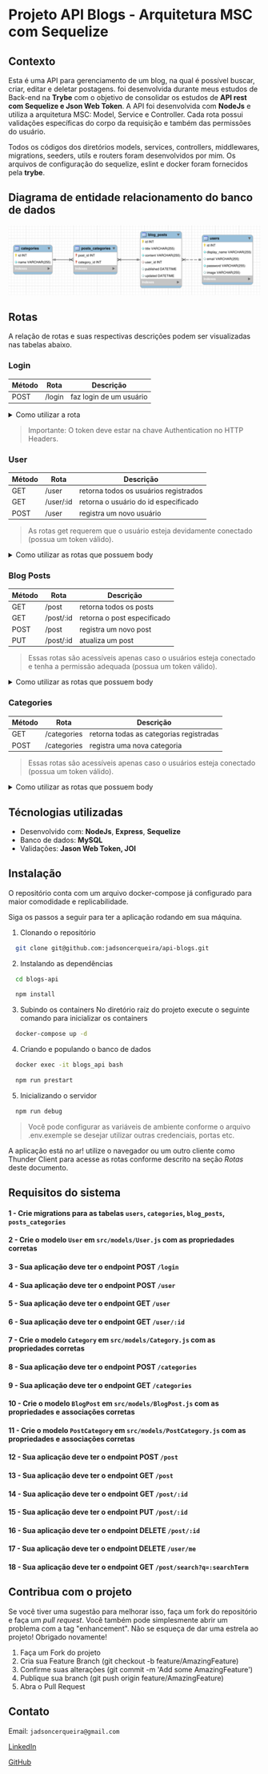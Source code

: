 # Projeto API Blogs - Arquitetura MSC com Sequelize

## Contexto

Esta é uma API para gerenciamento de um blog, na qual é possível buscar, criar, editar e deletar postagens. foi desenvolvida durante meus estudos de Back-end na **Trybe** com o objetivo de consolidar os estudos de **API rest com Sequelize e Json Web Token**. A API foi desenvolvida com **NodeJs** e utiliza a arquitetura MSC: Model, Service e Controller. Cada rota possui validações específicas do corpo da requisição e também das permissões do usuário.

Todos os códigos dos diretórios models, services, controllers, middlewares, migrations, seeders, utils e routers foram desenvolvidos por mim. Os arquivos de configuração do sequelize, eslint e docker foram fornecidos pela **trybe**.

## Diagrama de entidade relacionamento do banco de dados

![diagrama entidade relacionamento](./images/diagrama-er.png)

## Rotas

A relação de rotas e suas respectivas descrições podem ser visualizadas nas tabelas abaixo.

### Login

| Método | Rota   | Descrição               |
| ------ | ------ | ----------------------- |
| POST   | /login | faz login de um usuário |

<details>
<summary>Como utilizar a rota</summary>

1. Login de um usuário já cadastrado

- O corpo da requisição deverá seguir o formato abaixo:

```js
{
  "email": "lewishamilton@gmail.com",
  "password": "123456"
}
```

- Caso não haja erro de validação o retorno deve ser um json web token.

```js
{
  "token": "eyJhbGciOiJIUzI1NiIsInR5cCI6IkpXVCJ9.eyJwYXlsb2FkIjp7ImlkIjo1LCJkaXNwbGF5TmFtZSI6InVzdWFyaW8gZGUgdGVzdGUiLCJlbWFpbCI6InRlc3RlQGVtYWlsLmNvbSIsImltYWdlIjoibnVsbCJ9LCJpYXQiOjE2MjAyNDQxODcsImV4cCI6MTYyMDY3NjE4N30.Roc4byj6mYakYqd9LTCozU1hd9k_Vw5IWKGL4hcCVG8"
}
```

</details>

> Importante: O token deve estar na chave Authentication no HTTP Headers.

### User

| Método | Rota      | Descrição                             |
| ------ | --------- | ------------------------------------- |
| GET    | /user     | retorna todos os usuários registrados |
| GET    | /user/:id | retorna o usuário do id especificado  |
| POST   | /user     | registra um novo usuário              |

> As rotas get requerem que o usuário esteja devidamente conectado (possua um token válido).

<details>
<summary>Como utilizar as rotas que possuem body</summary>

1. Registro de novo user

- O corpo da requisição deverá seguir o formato abaixo:

```js
{
  "displayName": "Brett Wiltshire",
  "email": "brett@email.com",
  "password": "123456",
  "image": "http://4.bp.blogspot.com/_YA50adQ-7vQ/S1gfR_6ufpI/AAAAAAAAAAk/1ErJGgRWZDg/S45/brett.png"
  // a imagem não é obrigatória
}
```

- Caso não haja erro de validação o retorno deve ser um json web token.

```js
{
  "token": "eyJhbGciOiJIUzI1NiIsInR5cCI6IkpXVCJ9.eyJwYXlsb2FkIjp7ImlkIjo1LCJkaXNwbGF5TmFtZSI6InVzdWFyaW8gZGUgdGVzdGUiLCJlbWFpbCI6InRlc3RlQGVtYWlsLmNvbSIsImltYWdlIjoibnVsbCJ9LCJpYXQiOjE2MjAyNDQxODcsImV4cCI6MTYyMDY3NjE4N30.Roc4byj6mYakYqd9LTCozU1hd9k_Vw5IWKGL4hcCVG8"
}
```

</details>

### Blog Posts

| Método | Rota      | Descrição                   |
| ------ | --------- | --------------------------- |
| GET    | /post     | retorna todos os posts      |
| GET    | /post/:id | retorna o post especificado |
| POST   | /post     | registra um novo post       |
| PUT    | /post/:id | atualiza um post            |

> Essas rotas são acessíveis apenas caso o usuários esteja conectado e tenha a permissão adequada (possua um token válido).

<details>
<summary>Como utilizar as rotas que possuem body</summary>

1. Registro de novo post

- O corpo da requisição deverá seguir o formato abaixo:

```js
{
  "title": "Latest updates, August 1st",
  "content": "The whole text for the blog post goes here in this key",
  "categoryIds": [1, 2]
}
```

- Caso não haja erro de validação o resultado esperado deve ser algo como:

```js
{
  "id": 3,
  "title": "Latest updates, August 1st",
  "content": "The whole text for the blog post goes here in this key",
  "userId": 1,
  "updated": "2022-05-18T18:00:01.196Z",
  "published": "2022-05-18T18:00:01.196Z"
}
```

2. Atualização de post

- O corpo da requisição deverá seguir o formato abaixo:

```js
{
  "title": "Latest updates, August 1st",
  "content": "The whole text for the blog post goes here in this key"
}
```

- Caso não haja erro de validação o resultado esperado deve ser algo como:

```js
{
  "id": 3,
  "title": "Latest updates, August 1st",
  "content": "The whole text for the blog post goes here in this key",
  "userId": 1,
  "published": "2022-05-18T18:00:01.000Z",
  "updated": "2022-05-18T18:07:32.000Z",
  "user": {
    "id": 1,
    "displayName": "Lewis Hamilton",
    "email": "lewishamilton@gmail.com",
    "image": "https://upload.wikimedia.org/wikipedia/commons/1/18/Lewis_Hamilton_2016_Malaysia_2.jpg"
  },
  "categories": [
    {
      "id": 1,
      "name": "Inovação"
    },
    {
      "id": 2,
      "name": "Escola"
    }
  ]
}
```

</details>

### Categories

| Método | Rota        | Descrição                               |
| ------ | ----------- | --------------------------------------- |
| GET    | /categories | retorna todas as categorias registradas |
| POST   | /categories | registra uma nova categoria             |

> Essas rotas são acessíveis apenas caso o usuários esteja conectado (possua um token válido).

<details>
<summary>Como utilizar as rotas que possuem body</summary>

1. Registro de nova categoria

- O corpo da requisição deverá seguir o formato abaixo:

```js
{
  "name": "Typescript"
}
```

- Caso não haja erro de validação o retorno deve ser:

```js
{
  "id": 3,
  "name": "Typescript"
}
```

</details>

## Técnologias utilizadas

- Desenvolvido com: **NodeJs**, **Express**, **Sequelize**
- Banco de dados: **MySQL**
- Validações: **Jason Web Token, JOI**

## Instalação

O repositório conta com um arquivo docker-compose já configurado para maior comodidade e replicabilidade.

Siga os passos a seguir para ter a aplicação rodando em sua máquina.

1. Clonando o repositório

```sh
  git clone git@github.com:jadsoncerqueira/api-blogs.git
```

2. Instalando as dependências

```sh
  cd blogs-api
```

```sh
  npm install
```

3. Subindo os containers
   No diretório raiz do projeto execute o seguinte comando para inicializar os containers

```sh
  docker-compose up -d
```

4. Criando e populando o banco de dados

```sh
  docker exec -it blogs_api bash
```

```sh
  npm run prestart
```

5. Inicializando o servidor

```sh
  npm run debug
```

> Você pode configurar as variáveis de ambiente conforme o arquivo .env.exemple se desejar utilizar outras credenciais, portas etc.

A aplicação está no ar! utilize o navegador ou um outro cliente como Thunder Client para acesse as rotas conforme descrito na seção _Rotas_ deste documento.
## Requisitos do sistema

#### 1 - Crie migrations para as tabelas `users`, `categories`, `blog_posts`, `posts_categories`
#### 2 - Crie o modelo `User` em `src/models/User.js` com as propriedades corretas
#### 3 - Sua aplicação deve ter o endpoint POST `/login`
#### 4 - Sua aplicação deve ter o endpoint POST `/user`
#### 5 - Sua aplicação deve ter o endpoint GET `/user`
#### 6 - Sua aplicação deve ter o endpoint GET `/user/:id`
#### 7 - Crie o modelo `Category` em `src/models/Category.js` com as propriedades corretas
#### 8 - Sua aplicação deve ter o endpoint POST `/categories`
#### 9 - Sua aplicação deve ter o endpoint GET `/categories`
#### 10 - Crie o modelo `BlogPost` em `src/models/BlogPost.js` com as propriedades e associações corretas
#### 11 - Crie o modelo `PostCategory` em `src/models/PostCategory.js` com as propriedades e associações corretas
#### 12 - Sua aplicação deve ter o endpoint POST `/post`
#### 13 - Sua aplicação deve ter o endpoint GET `/post`
#### 14 - Sua aplicação deve ter o endpoint GET `/post/:id`
#### 15 - Sua aplicação deve ter o endpoint PUT `/post/:id`
#### 16 - Sua aplicação deve ter o endpoint DELETE `/post/:id`
#### 17 - Sua aplicação deve ter o endpoint DELETE `/user/me`
#### 18 - Sua aplicação deve ter o endpoint GET `/post/search?q=:searchTerm`


## Contribua com o projeto

Se você tiver uma sugestão para melhorar isso, faça um fork do repositório e faça um _pull request_. Você também pode simplesmente abrir um problema com a tag "enhancement". Não se esqueça de dar uma estrela ao projeto! Obrigado novamente!

1. Faça um Fork do projeto
2. Cria sua Feature Branch (git checkout -b feature/AmazingFeature)
3. Confirme suas alterações (git commit -m 'Add some AmazingFeature')
4. Publique sua branch (git push origin feature/AmazingFeature)
5. Abra o Pull Request

## Contato

Email: `jadsoncerqueira@gmail.com`

[LinkedIn](https://www.linkedin.com/in/jadsoncerqueira/)

[GitHub](https://github.com/jadsoncerqueira/)
